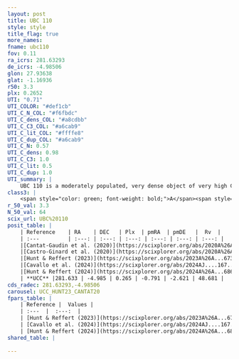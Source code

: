 ```yaml
---
layout: post
title: UBC 110
style: style
title_flag: true
more_names: 
fname: ubc110
fov: 0.11
ra_icrs: 281.63293
de_icrs: -4.98506
glon: 27.93638
glat: -1.16936
r50: 3.3
plx: 0.2652
UTI: "0.71"
UTI_COLOR: "#def1cb"
UTI_C_N_COL: "#f6fbdc"
UTI_C_dens_COL: "#a8cdbb"
UTI_C_C3_COL: "#a6cab9"
UTI_C_lit_COL: "#ffffe8"
UTI_C_dup_COL: "#a6cab9"
UTI_C_N: 0.57
UTI_C_dens: 0.98
UTI_C_C3: 1.0
UTI_C_lit: 0.5
UTI_C_dup: 1.0
UTI_summary: |
    UBC 110 is a moderately populated, very dense object of very high C3 quality. It is moderately studied in the literature.
class3: |
    <span style="color: green; font-weight: bold;">A</span><span style="color: green; font-weight: bold;">A</span>
r_50_val: 3.3
N_50_val: 64
scix_url: UBC%20110
posit_table: |
    | Reference    | RA    | DEC   | Plx  | pmRA  | pmDE   |  Rv  |
    | :---         | :---: | :---: | :---: | :---: | :---: | :---: |
    |[Cantat-Gaudin et al. (2020)](https://scixplorer.org/abs/2020A%26A...640A...1C) | 281.62 | -4.979 | 0.247 | -0.795 | -2.619 | -- |
    |[Castro-Ginard et al. (2020)](https://scixplorer.org/abs/2020A%26A...635A..45C) | 281.614 | -4.97 | 0.244 | -0.801 | -2.611 | -- |
    |[Hunt & Reffert (2023)](https://scixplorer.org/abs/2023A%26A...673A.114H) | 281.651 | -4.985 | 0.279 | -0.801 | -2.633 | 34.46 |
    |[Cavallo et al. (2024)](https://scixplorer.org/abs/2024AJ....167...12C) | 281.623 | -4.985 | 0.277 | -- | -- | -- |
    |[Hunt & Reffert (2024)](https://scixplorer.org/abs/2024A%26A...686A..42H) | 281.651 | -4.985 | 0.279 | -0.801 | -2.633 | 34.46 |
    | **UCC** |281.633 | -4.985 | 0.265 | -0.791 | -2.621 | 48.681 | 
cds_radec: 281.63293,-4.98506
carousel: UCC_HUNT23_CANTAT20
fpars_table: |
    | Reference |  Values |
    | :---  |  :---:  |
    | [Hunt & Reffert (2023)](https://scixplorer.org/abs/2023A%26A...673A.114H) | `AV50=2.923, diffAV50=2.137, MOD50=12.689, logAge50=8.082` |
    | [Cavallo et al. (2024)](https://scixplorer.org/abs/2024AJ....167...12C) | `AV50=3.21, dMod50=11.36, logAge50=8.58, [Fe/H]50=-0.61` |
    | [Hunt & Reffert (2024)](https://scixplorer.org/abs/2024A%26A...686A..42H) | `MassJ=1769.87` |
shared_table: |
    
---
```

